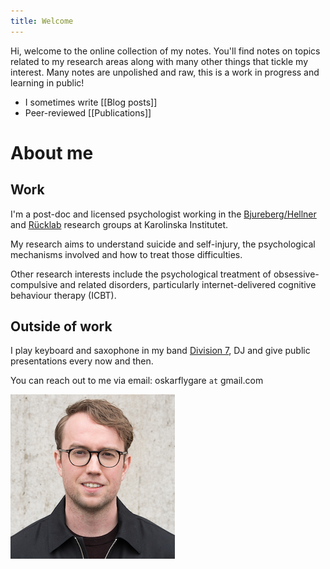 ```yaml
---
title: Welcome
---
```


Hi, welcome to the online collection of my notes. You'll find notes on topics related to my research areas along with many other things that tickle my interest. Many notes are unpolished and raw, this is a work in progress and learning in public!

- I sometimes write [[Blog posts]]
- Peer-reviewed [[Publications]]
# About me
## Work

I'm a post-doc and licensed psychologist working in the [Bjureberg/Hellner](https://ki.se/cns/johan-bjureberg-och-clara-hellners-forskargrupp?ref=oskarflygare.com) and [Rücklab](https://rucklab.com/?ref=oskarflygare.com) research groups at Karolinska Institutet.

My research aims to understand suicide and self-injury, the psychological mechanisms involved and how to treat those difficulties.

Other research interests include the psychological treatment of obsessive-compulsive and related disorders, particularly internet-delivered cognitive behaviour therapy (ICBT).

## Outside of work

I play keyboard and saxophone in my band [Division 7](https://open.spotify.com/artist/3z6F8NIRs126ddMywopmfP?si=JqEHsYkXShGriY1kaCsEaw&ref=oskarflygare.com), DJ and give public presentations every now and then.

You can reach out to me via email: oskarflygare `at` gmail.com 

![](files/square-portrait.png)

